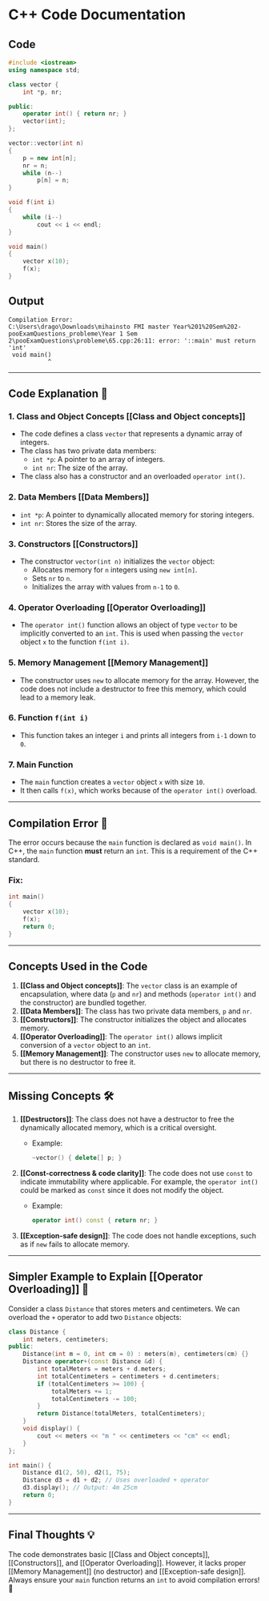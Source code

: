 # C++ Code Documentation

## Code
```cpp
#include <iostream>
using namespace std;

class vector {
    int *p, nr;

public:
    operator int() { return nr; }
    vector(int);
};

vector::vector(int n)
{
    p = new int[n];
    nr = n;
    while (n--)
        p[n] = n;
}

void f(int i)
{
    while (i--)
        cout << i << endl;
}

void main()
{
    vector x(10);
    f(x);
}
```

## Output
```
Compilation Error:
C:\Users\drago\Downloads\mihainsto FMI master Year%201%20Sem%202-pooExamQuestions_probleme\Year 1 Sem 2\pooExamQuestions\probleme\65.cpp:26:11: error: '::main' must return 'int'
 void main()
           ^
```

---

## Code Explanation 🧐

### 1. **Class and Object Concepts** [[Class and Object concepts]]
   - The code defines a class `vector` that represents a dynamic array of integers.
   - The class has two private data members:
     - `int *p`: A pointer to an array of integers.
     - `int nr`: The size of the array.
   - The class also has a constructor and an overloaded `operator int()`.

### 2. **Data Members** [[Data Members]]
   - `int *p`: A pointer to dynamically allocated memory for storing integers.
   - `int nr`: Stores the size of the array.

### 3. **Constructors** [[Constructors]]
   - The constructor `vector(int n)` initializes the `vector` object:
     - Allocates memory for `n` integers using `new int[n]`.
     - Sets `nr` to `n`.
     - Initializes the array with values from `n-1` to `0`.

### 4. **Operator Overloading** [[Operator Overloading]]
   - The `operator int()` function allows an object of type `vector` to be implicitly converted to an `int`. This is used when passing the `vector` object `x` to the function `f(int i)`.

### 5. **Memory Management** [[Memory Management]]
   - The constructor uses `new` to allocate memory for the array. However, the code does not include a destructor to free this memory, which could lead to a memory leak.

### 6. **Function `f(int i)`**
   - This function takes an integer `i` and prints all integers from `i-1` down to `0`.

### 7. **Main Function**
   - The `main` function creates a `vector` object `x` with size `10`.
   - It then calls `f(x)`, which works because of the `operator int()` overload.

---

## Compilation Error 🚨
The error occurs because the `main` function is declared as `void main()`. In C++, the `main` function **must** return an `int`. This is a requirement of the C++ standard.

### Fix:
```cpp
int main()
{
    vector x(10);
    f(x);
    return 0;
}
```

---

## Concepts Used in the Code

1. **[[Class and Object concepts]]**: The `vector` class is an example of encapsulation, where data (`p` and `nr`) and methods (`operator int()` and the constructor) are bundled together.
2. **[[Data Members]]**: The class has two private data members, `p` and `nr`.
3. **[[Constructors]]**: The constructor initializes the object and allocates memory.
4. **[[Operator Overloading]]**: The `operator int()` allows implicit conversion of a `vector` object to an `int`.
5. **[[Memory Management]]**: The constructor uses `new` to allocate memory, but there is no destructor to free it.

---

## Missing Concepts 🛠️

1. **[[Destructors]]**: The class does not have a destructor to free the dynamically allocated memory, which is a critical oversight.
   - Example:
     ```cpp
     ~vector() { delete[] p; }
     ```

2. **[[Const-correctness & code clarity]]**: The code does not use `const` to indicate immutability where applicable. For example, the `operator int()` could be marked as `const` since it does not modify the object.
   - Example:
     ```cpp
     operator int() const { return nr; }
     ```

3. **[[Exception-safe design]]**: The code does not handle exceptions, such as if `new` fails to allocate memory.

---

## Simpler Example to Explain [[Operator Overloading]] 🧠

Consider a class `Distance` that stores meters and centimeters. We can overload the `+` operator to add two `Distance` objects:

```cpp
class Distance {
    int meters, centimeters;
public:
    Distance(int m = 0, int cm = 0) : meters(m), centimeters(cm) {}
    Distance operator+(const Distance &d) {
        int totalMeters = meters + d.meters;
        int totalCentimeters = centimeters + d.centimeters;
        if (totalCentimeters >= 100) {
            totalMeters += 1;
            totalCentimeters -= 100;
        }
        return Distance(totalMeters, totalCentimeters);
    }
    void display() {
        cout << meters << "m " << centimeters << "cm" << endl;
    }
};

int main() {
    Distance d1(2, 50), d2(1, 75);
    Distance d3 = d1 + d2; // Uses overloaded + operator
    d3.display(); // Output: 4m 25cm
    return 0;
}
```

---

## Final Thoughts 💡
The code demonstrates basic [[Class and Object concepts]], [[Constructors]], and [[Operator Overloading]]. However, it lacks proper [[Memory Management]] (no destructor) and [[Exception-safe design]]. Always ensure your `main` function returns an `int` to avoid compilation errors! 🚀